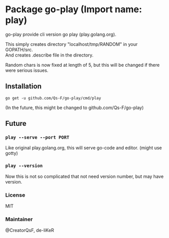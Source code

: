 # Package go-play (Import name: play)

go-play provide cli version go play (play.golang.org).

This simply creates directory "localhost/tmp/RANDOM" in your GOPATH/src.  
And creates .describe file in the directory.

Random chars is now fixed at length of 5, but this will be changed if there were serious issues.

## Installation

`go get -u github.com/Qs-F/go-play/cmd/play`

(In the future, this might be changed to github.com/Qs-F/go-play)

## Future

### `play --serve --port PORT`

Like original play.golang.org, this will serve go-code and editor. (might use gotty)

### `play --version`

Now this is not so complicated that not need version number, but may have version.

### License

MIT

### Maintainer

@CreatorQsF, de-liKeR
